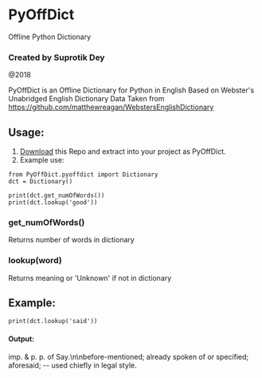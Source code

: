 # PyOffDict
Offline Python Dictionary

### Created by Suprotik Dey
@2018

PyOffDict is an Offline Dictionary for Python in English
Based on Webster's Unabridged English Dictionary
Data Taken from https://github.com/matthewreagan/WebstersEnglishDictionary

## Usage:
1. [Download](https://github.com/sprtkd/PyOffDict/archive/master.zip) this Repo and extract into your project as PyOffDict.
2. Example use:
```
from PyOffDict.pyoffdict import Dictionary
dct = Dictionary()

print(dct.get_numOfWords())
print(dct.lookup('good'))
```
### get_numOfWords()
Returns number of words in dictionary

### lookup(word)
Returns meaning or 'Unknown' if not in dictionary

## Example:
```
print(dct.lookup('said'))
```
#### Output: 
imp. & p. p. of Say.\n\nbefore-mentioned; already spoken of or specified; aforesaid; -- used chiefly in legal style.
